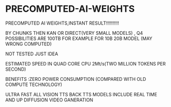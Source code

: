 # PRECOMPUTED-AI-WEIGHTS
PRECOMPUTED AI WEIGHTS,INSTANT RESULT!!!!!!!!!!

BY CHUNKS THEN KAN OR DIRECT(VERY SMALL MODELS) , 
Q4 POSSIBILITIES ARE 100TB FOR EXAMPLE FOR 10B 20B MODEL (MAY WRONG COMPUTED)

NOT TESTED JUST IDEA


ESTIMATED SPEED IN QUAD CORE CPU 2Mt/s(TWO MILLION TOKENS PER SECOND)

BENEFITS :ZERO POWER CONSUMPTION (COMPARED WITH OLD COMPUTE TECHNOLOGY)

ULTRA FAST ALL VISION TTS BACK TTS MODELS INCLUDE REAL TIME AND UP DIFFUSION VIDEO GANERATION

